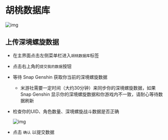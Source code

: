 # 胡桃数据库

![img](https://image.snapgenshin.com/imgs/2022/03/42cec5d8deb47201.png)

## 上传深境螺旋数据

- 在主界面点击左侧菜单栏进入`胡桃数据库`标签

- 点击右上角的`提交我的数据`按钮

- 等待 Snap Genshin 获取你当前的深境螺旋数据

  - 米游社需要一定时间（大约30分钟）来同步你的深境螺旋数据，如果 Snap Genshin 显示你的深境螺旋数据和你游戏内不一致，请耐心等待数据刷新

- 检查你的UID、角色数量、深境螺旋战斗数据是否正确

  ![img](https://image.snapgenshin.com/imgs/2022/03/689ed4cb8fc20441.png)

- 点击 `确认` 以提交数据

